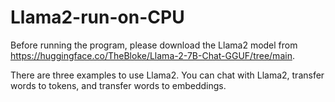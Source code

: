 # Llama2-run-on-CPU

Before running the program, please download the Llama2 model from https://huggingface.co/TheBloke/Llama-2-7B-Chat-GGUF/tree/main.

There are three examples to use Llama2. You can chat with Llama2, transfer words to tokens, and transfer words to embeddings.
